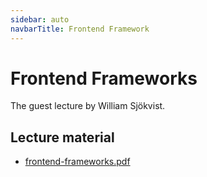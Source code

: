 ```yaml
---
sidebar: auto
navbarTitle: Frontend Framework
---
```


# Frontend Frameworks
The guest lecture by William Sjökvist.

## Lecture material
* [frontend-frameworks.pdf](frontend-frameworks.pdf)
